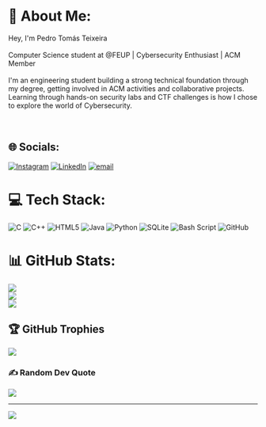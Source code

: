 # 💫 About Me:
Hey, I'm Pedro Tomás Teixeira<br><br>Computer Science student at @FEUP | Cybersecurity Enthusiast | ACM Member<br><br>I'm an engineering student building a strong technical foundation through my degree, getting involved in ACM activities and collaborative projects.<br>Learning through hands-on security labs and CTF challenges is how I chose to explore the world of Cybersecurity.<br><br><br>


## 🌐 Socials:
[![Instagram](https://img.shields.io/badge/Instagram-%23E4405F.svg?logo=Instagram&logoColor=white)](https://instagram.com/@_bone.teixeira_) [![LinkedIn](https://img.shields.io/badge/LinkedIn-%230077B5.svg?logo=linkedin&logoColor=white)](https://linkedin.com/in/pedrotomasteixeira) [![email](https://img.shields.io/badge/Email-D14836?logo=gmail&logoColor=white)](mailto:pedrotomasteixeira@gmail.com) 

# 💻 Tech Stack:
![C](https://img.shields.io/badge/c-%2300599C.svg?style=flat&logo=c&logoColor=white) ![C++](https://img.shields.io/badge/c++-%2300599C.svg?style=flat&logo=c%2B%2B&logoColor=white) ![HTML5](https://img.shields.io/badge/html5-%23E34F26.svg?style=flat&logo=html5&logoColor=white) ![Java](https://img.shields.io/badge/java-%23ED8B00.svg?style=flat&logo=openjdk&logoColor=white) ![Python](https://img.shields.io/badge/python-3670A0?style=flat&logo=python&logoColor=ffdd54) ![SQLite](https://img.shields.io/badge/sqlite-%2307405e.svg?style=flat&logo=sqlite&logoColor=white) ![Bash Script](https://img.shields.io/badge/bash_script-%23121011.svg?style=flat&logo=gnu-bash&logoColor=white) ![GitHub](https://img.shields.io/badge/github-%23121011.svg?style=flat&logo=github&logoColor=white)
# 📊 GitHub Stats:
![](https://github-readme-stats.vercel.app/api?username=T0m2sT&theme=dark&hide_border=false&include_all_commits=false&count_private=false)<br/>
![](https://nirzak-streak-stats.vercel.app/?user=T0m2sT&theme=dark&hide_border=false)<br/>
![](https://github-readme-stats.vercel.app/api/top-langs/?username=T0m2sT&theme=dark&hide_border=false&include_all_commits=false&count_private=false&layout=compact)

## 🏆 GitHub Trophies
![](https://github-profile-trophy.vercel.app/?username=T0m2sT&theme=dark&no-frame=true&no-bg=true&margin-w=4)

### ✍️ Random Dev Quote
![](https://quotes-github-readme.vercel.app/api?type=horizontal&theme=dark)

---
[![](https://visitcount.itsvg.in/api?id=T0m2sT&icon=0&color=1)](https://visitcount.itsvg.in)


